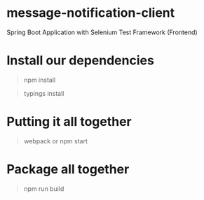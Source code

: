 # message-notification-client
Spring Boot Application with Selenium Test Framework (Frontend)

# Install our dependencies

> npm install

> typings install

# Putting it all together

> webpack
or 
> npm start

# Package all together

> npm run build